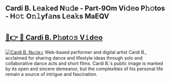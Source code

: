## Cardi B. L𝚎a𝚔ed N𝚞𝚍e - Part-9Om Vi𝚍𝚎o P𝚑𝚘tos - H𝚘𝚝 O𝚗𝚕yf𝚊ns L𝚎a𝚔s MaEQV

# <h2><a href="http://kf39s0.oniu.top/?m=Cardi+B.">🔗👉 🔴 Cardi B. P𝚑ot𝚘𝚜 V𝚒d𝚎o</a></h2>

[![Cardi B. Nu𝚍e𝚜](https://i.imgur.com/0qMVB7G.gif)](http://kf39s0.oniu.top/?m=Cardi+B.)
Web-based performer and digital artist Cardi B., acclaimed for sharing dance and lifestyle ideas through solo and collaborative dance acts and short films. Cardi B.'s public image is marked by its open and sincere demeanor, but the complexities of his personal life remain a source of intrigue and fascination.  
